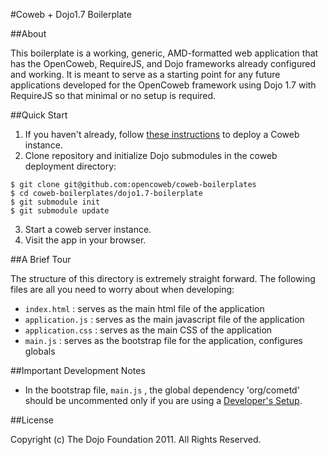 #Coweb + Dojo1.7 Boilerplate

##About

This boilerplate is a working, generic, AMD-formatted web application that has the OpenCoweb, RequireJS, and Dojo frameworks already configured and working. It is meant to serve as a starting point for any future applications developed for the OpenCoweb framework using Dojo 1.7 with RequireJS so that minimal or no setup is required.

##Quick Start

1. If you haven't already, follow [these instructions](http://opencoweb.org/ocwdocs/tutorial/install.html) to deploy a Coweb instance.
2. Clone repository and initialize Dojo submodules in the coweb deployment directory:

```console
$ git clone git@github.com:opencoweb/coweb-boilerplates
$ cd coweb-boilerplates/dojo1.7-boilerplate
$ git submodule init
$ git submodule update
```
3. Start a coweb server instance.
4. Visit the app in your browser.

##A Brief Tour

The structure of this directory is extremely straight forward. The following files are all you need to worry about when developing:

* ```index.html``` : serves as the main html file of the application
* ```application.js``` : serves as the main javascript file of the application
* ```application.css``` : serves as the main CSS of the application
* ```main.js``` : serves as the bootstrap file for the application, configures globals

##Important Development Notes

* In the bootstrap file, ```main.js``` , the global dependency 'org/cometd' should be uncommented only if you are using a [Developer's Setup](https://github.com/opencoweb/coweb/wiki/Developer-Setup).

##License

Copyright (c) The Dojo Foundation 2011. All Rights Reserved.
